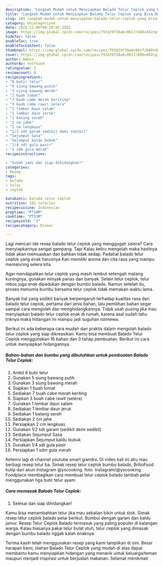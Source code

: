 ```yaml
---
description: "Langkah Mudah untuk Menyiapkan Balado Telur Ceplok yang Bisa Manjain Lidah, Buat Buka Puasa Enak"
title: "Langkah Mudah untuk Menyiapkan Balado Telur Ceplok yang Bisa Manjain Lidah, Buat Buka Puasa Enak"
slug: 205-langkah-mudah-untuk-menyiapkan-balado-telur-ceplok-yang-bisa-manjain-lidah-buat-buka-puasa-enak
category: Uncategorized
date: 2022-11-06T06:20:03.258Z
image: https://img-global.cpcdn.com/recipes/793d29f38a6c0617/680x482cq70/balado-telur-ceplok-foto-resep-utama.jpg
hideToc: false
enableToc: true
enableTocContent: false
thumbnail: https://img-global.cpcdn.com/recipes/793d29f38a6c0617/680x482cq70/balado-telur-ceplok-foto-resep-utama.jpg
cover: https://img-global.cpcdn.com/recipes/793d29f38a6c0617/680x482cq70/balado-telur-ceplok-foto-resep-utama.jpg
author: Admin
authorAv: notfound
ratingvalue: 3
reviewcount: 9
recipeingredient:
- "6 butir telur"
- "5 siung bawang putih"
- "3 siung bawang merah"
- "1 buah tomat"
- "7 buah cabe merah keriting"
- "3 buah cabe rawit selera"
- "1 lembar daun salam"
- "1 lembar daun jeruk"
- "1 batang sereh"
- "2 cm jahe"
- "2 cm lengkuas"
- "1/2 sdt garam sedikit demi sedikit"
- "Sejumput Sasa"
- "Sejumput kaldu bubuk"
- "1/4 sdt gula pasir"
- "1 sdm gula merah"
recipeinstructions:

- "Sudah jadi dan siap dihidangkan!"
categories:
- Resep
tags:
- balado
- telur
- ceplok

katakunci: balado telur ceplok 
nutrition: 101 calories
recipecuisine: Indonesian
preptime: "PT10M"
cooktime: "PT53M"
recipeyield: "3"
recipecategory: Dinner

---
```



Lagi mencari ide resep balado telur ceplok yang menggugah selera? Cara menyiapkannya sangat gampang. Tapi Kalau keliru mengolah maka hasilnya tidak akan memuaskan dan bahkan tidak sedap. Padahal balado telur ceplok yang enak harusnya Kan memiliki aroma dan cita rasa yang mampu memancing selera kita.


Agar mendapatkan telur ceplok yang masih lembut setengah matang kuningnya, gunakan minyak panas dan banyak. Selain telur ceplok, telur rebus juga enak dipadukan dengan bumbu balado. Namun setelah itu, proses menumis bumbu bersama telur ceplok tidak memakan waktu lama.

Banyak hal yang sedikit banyak berpengaruh terhadap kualitas rasa dari balado telur ceplok, pertama dari jenis bahan, lalu pemilihan bahan segar sampai cara mengolah dan menghidangkannya. Tidak usah pusing jika mau menyiapkan balado telur ceplok enak di rumah, karena asal sudah tahu triknya maka hidangan ini mampu jadi suguhan istimewa.


Berikut ini ada beberapa cara mudah dan praktis dalam mengolah balado telur ceplok yang siap dikreasikan. Kamu bisa membuat Balado Telur Ceplok menggunakan 16 bahan dan 0 tahap pembuatan. Berikut ini cara untuk menyiapkan hidangannya.

<!--inarticleads1-->

##### Bahan-bahan dan bumbu yang dibutuhkan untuk pembuatan Balado Telur Ceplok:

1. Ambil 6 butir telur
1. Gunakan 5 siung bawang putih
1. Gunakan 3 siung bawang merah
1. Siapkan 1 buah tomat
1. Sediakan 7 buah cabe merah keriting
1. Siapkan 3 buah cabe rawit (selera)
1. Gunakan 1 lembar daun salam
1. Sediakan 1 lembar daun jeruk
1. Sediakan 1 batang sereh
1. Sediakan 2 cm jahe
1. Persiapkan 2 cm lengkuas
1. Gunakan 1/2 sdt garam (sedikit demi sedikit)
1. Sediakan Sejumput Sasa
1. Persiapkan Sejumput kaldu bubuk
1. Gunakan 1/4 sdt gula pasir
1. Persiapkan 1 sdm gula merah


Ketemu lagi di channel youtube smart giandra. Di video kali ini aku mau berbagi resep telur ba. Simak resep telur ceplok bumbu balado, BrilioFood kutip dari akun Instagram @yscooking. foto: Instagram/@yscooking. Foodplace membagikan cara membuat telur ceplok balado tambah petai menggunakan tiga butir telur ayam. 

<!--inarticleads2-->

##### Cara memasak Balado Telur Ceplok:


1. Selesai dan siap dihidangkan!

Kamu bisa menambahkan telur jika mau sekalian bikin untuk stok. Simak resep telur ceplok balado petai berikut. Bumbui dengan garam dan kaldu jamur. Resep Telur Ceplok Balado termasuk yang paling populer di kalangan warga. Kalau biasanya pakai telur bulat utuh, telur ceplok yang dimasak dengan bumbu balado nggak kalah enaknya. 

Terima kasih telah menggunakan resep yang kami tampilkan di sini. Besar harapan kami, olahan Balado Telur Ceplok yang mudah di atas dapat membantu kamu menyiapkan hidangan yang menarik untuk keluarga/teman maupun menjadi inspirasi untuk berjualan makanan. Selamat menikmati
